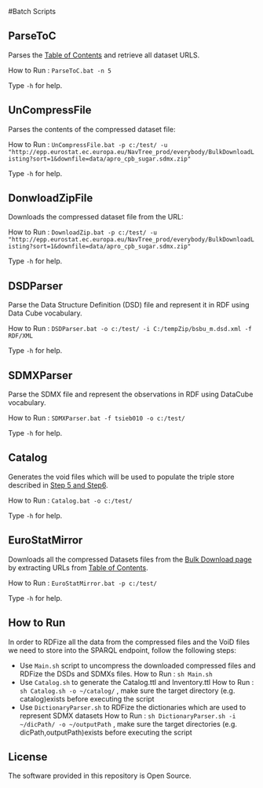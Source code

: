#Batch Scripts

## ParseToC
Parses the [Table of Contents](http://epp.eurostat.ec.europa.eu/NavTree_prod/everybody/BulkDownloadListing?sort=1&amp;file=table_of_contents.xml "Bulk Download") and retrieve all dataset URLS.

How to Run : `ParseToC.bat -n 5`

Type `-h` for help.

## UnCompressFile
Parses the contents of the compressed dataset file:

How to Run : `UnCompressFile.bat -p c:/test/ -u "http://epp.eurostat.ec.europa.eu/NavTree_prod/everybody/BulkDownloadListing?sort=1&downfile=data/apro_cpb_sugar.sdmx.zip"`

Type `-h` for help.

## DonwloadZipFile
Downloads the compressed dataset file from the URL:

How to Run : `DownloadZip.bat -p c:/test/ -u "http://epp.eurostat.ec.europa.eu/NavTree_prod/everybody/BulkDownloadListing?sort=1&downfile=data/apro_cpb_sugar.sdmx.zip"`

Type `-h` for help.

## DSDParser
Parse the Data Structure Definition (DSD) file and represent it in RDF using Data Cube vocabulary.

How to Run : `DSDParser.bat -o c:/test/ -i C:/tempZip/bsbu_m.dsd.xml -f RDF/XML`

Type `-h` for help.

## SDMXParser
Parse the SDMX file and represent the observations in RDF using DataCube vocabulary.

How to Run : `SDMXParser.bat -f tsieb010 -o c:/test/`

Type `-h` for help.

## Catalog
Generates the void files which will be used to populate the triple store described in [Step 5 and Step6](https://github.com/LATC/EU-data-cloud/blob/master/institutions/Eurostat/design/workflow.md).

How to Run : `Catalog.bat -o c:/test/`

Type `-h` for help.

## EuroStatMirror
Downloads all the compressed Datasets files from the [Bulk Download page](http://epp.eurostat.ec.europa.eu/NavTree_prod/everybody/BulkDownloadListing) by extracting URLs from [Table of Contents](http://epp.eurostat.ec.europa.eu/NavTree_prod/everybody/BulkDownloadListing?sort=1&amp;file=table_of_contents.xml "Bulk Download").

How to Run : `EuroStatMirror.bat -p c:/test/`

Type `-h` for help.

## How to Run
In order to RDFize all the data from the compressed files and the VoiD files we need to store into the SPARQL endpoint, follow the following steps:

* Use `Main.sh` script to uncompress the downloaded compressed files and RDFize the DSDs and SDMXs files.
	How to Run : `sh Main.sh`
* Use `Catalog.sh` to generate the Catalog.ttl and Inventory.ttl
	How to Run : `sh Catalog.sh -o ~/catalog/` , make sure the target directory (e.g. catalog)exists before executing the script
* Use `DictionaryParser.sh` to RDFize the dictionaries which are used to represent SDMX datasets
	How to Run : `sh DictionaryParser.sh -i ~/dicPath/ -o ~/outputPath` , make sure the target directories (e.g. dicPath,outputPath)exists before executing the script

## License

The software provided in this repository is Open Source.